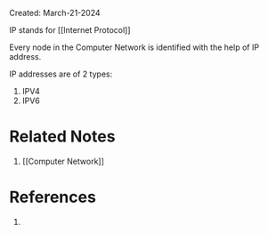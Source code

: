 Created: March-21-2024

IP stands for [[Internet Protocol]]

Every node in the Computer Network is identified with the help of IP address.

IP addresses are of 2 types:

1. IPV4
2. IPV6
# Related Notes

1. [[Computer Network]]
# References

1. 